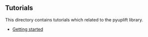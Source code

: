 ## Tutorials
This directory contains tutorials which related to the pyuplift library.

* [Getting started](https://github.com/duketemon/pyuplift/blob/master/tutorials/Getting%20started.ipynb)
